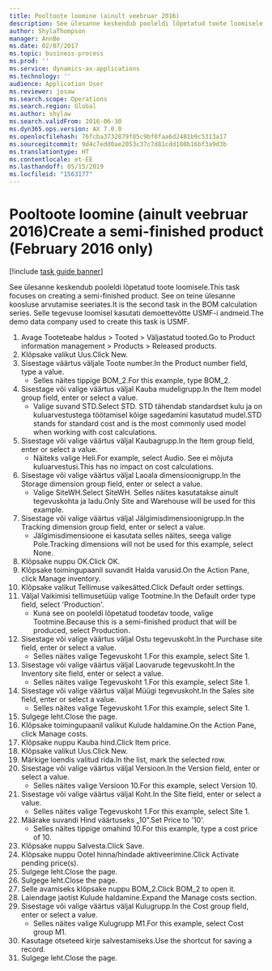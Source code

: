 ```yaml
---
title: Pooltoote loomine (ainult veebruar 2016)
description: See ülesanne keskendub pooleldi lõpetatud toote loomisele.
author: ShylaThompson
manager: AnnBe
ms.date: 02/07/2017
ms.topic: business-process
ms.prod: ''
ms.service: dynamics-ax-applications
ms.technology: ''
audience: Application User
ms.reviewer: josaw
ms.search.scope: Operations
ms.search.region: Global
ms.author: shylaw
ms.search.validFrom: 2016-06-30
ms.dyn365.ops.version: AX 7.0.0
ms.openlocfilehash: 76fcba3732879f85c9bf0faa6d2481b9c5313a17
ms.sourcegitcommit: 9d4c7edd0ae2053c37c7d81cdd180b16bf3a9d3b
ms.translationtype: HT
ms.contentlocale: et-EE
ms.lasthandoff: 05/15/2019
ms.locfileid: "1563177"
---
```

# <a name="create-a-semi-finished-product-february-2016-only"></a><span data-ttu-id="2fa84-103">Pooltoote loomine (ainult veebruar 2016)</span><span class="sxs-lookup"><span data-stu-id="2fa84-103">Create a semi-finished product (February 2016 only)</span></span>

[!include [task guide banner](../../includes/task-guide-banner.md)]

<span data-ttu-id="2fa84-104">See ülesanne keskendub pooleldi lõpetatud toote loomisele.</span><span class="sxs-lookup"><span data-stu-id="2fa84-104">This task focuses on creating a semi-finished product.</span></span> <span data-ttu-id="2fa84-105">See on teine ülesanne koosluse arvutamise seeriates.</span><span class="sxs-lookup"><span data-stu-id="2fa84-105">It is the second task in the BOM calculation series.</span></span> <span data-ttu-id="2fa84-106">Selle tegevuse loomisel kasutati demoettevõtte USMF-i andmeid.</span><span class="sxs-lookup"><span data-stu-id="2fa84-106">The demo data company used to create this task is USMF.</span></span>

1. <span data-ttu-id="2fa84-107">Avage Tooteteabe haldus > Tooted > Väljastatud tooted.</span><span class="sxs-lookup"><span data-stu-id="2fa84-107">Go to Product information management > Products > Released products.</span></span>
2. <span data-ttu-id="2fa84-108">Klõpsake valikut Uus.</span><span class="sxs-lookup"><span data-stu-id="2fa84-108">Click New.</span></span>
3. <span data-ttu-id="2fa84-109">Sisestage väärtus väljale Toote number.</span><span class="sxs-lookup"><span data-stu-id="2fa84-109">In the Product number field, type a value.</span></span>
    * <span data-ttu-id="2fa84-110">Selles näites tippige BOM_2.</span><span class="sxs-lookup"><span data-stu-id="2fa84-110">For this example, type BOM_2.</span></span>  
4. <span data-ttu-id="2fa84-111">Sisestage või valige väärtus väljal Kauba mudeligrupp.</span><span class="sxs-lookup"><span data-stu-id="2fa84-111">In the Item model group field, enter or select a value.</span></span>
    * <span data-ttu-id="2fa84-112">Valige suvand STD.</span><span class="sxs-lookup"><span data-stu-id="2fa84-112">Select STD.</span></span> <span data-ttu-id="2fa84-113">STD tähendab standardset kulu ja on kuluarvestustega töötamisel kõige sagedamini kasutatud mudel.</span><span class="sxs-lookup"><span data-stu-id="2fa84-113">STD stands for standard cost and is the most commonly used model when working with cost calculations.</span></span>  
5. <span data-ttu-id="2fa84-114">Sisestage või valige väärtus väljal Kaubagrupp.</span><span class="sxs-lookup"><span data-stu-id="2fa84-114">In the Item group field, enter or select a value.</span></span>
    * <span data-ttu-id="2fa84-115">Näiteks valige Heli.</span><span class="sxs-lookup"><span data-stu-id="2fa84-115">For example, select Audio.</span></span> <span data-ttu-id="2fa84-116">See ei mõjuta kuluarvestusi.</span><span class="sxs-lookup"><span data-stu-id="2fa84-116">This has no impact on cost calculations.</span></span>  
6. <span data-ttu-id="2fa84-117">Sisestage või valige väärtus väljal Laoala dimensioonigrupp.</span><span class="sxs-lookup"><span data-stu-id="2fa84-117">In the Storage dimension group field, enter or select a value.</span></span>
    * <span data-ttu-id="2fa84-118">Valige SiteWH.</span><span class="sxs-lookup"><span data-stu-id="2fa84-118">Select SiteWH.</span></span> <span data-ttu-id="2fa84-119">Selles näites kasutatakse ainult tegevuskohta ja ladu.</span><span class="sxs-lookup"><span data-stu-id="2fa84-119">Only Site and Warehouse will be used for this example.</span></span>  
7. <span data-ttu-id="2fa84-120">Sisestage või valige väärtus väljal Jälgimisdimensioonigrupp.</span><span class="sxs-lookup"><span data-stu-id="2fa84-120">In the Tracking dimension group field, enter or select a value.</span></span>
    * <span data-ttu-id="2fa84-121">Jälgimisdimensioone ei kasutata selles näites, seega valige Pole.</span><span class="sxs-lookup"><span data-stu-id="2fa84-121">Tracking dimensions will not be used for this example, select None.</span></span>  
8. <span data-ttu-id="2fa84-122">Klõpsake nuppu OK.</span><span class="sxs-lookup"><span data-stu-id="2fa84-122">Click OK.</span></span>
9. <span data-ttu-id="2fa84-123">Klõpsake toimingupaanil suvandit Halda varusid.</span><span class="sxs-lookup"><span data-stu-id="2fa84-123">On the Action Pane, click Manage inventory.</span></span>
10. <span data-ttu-id="2fa84-124">Klõpsake valikut Tellimuse vaikesätted.</span><span class="sxs-lookup"><span data-stu-id="2fa84-124">Click Default order settings.</span></span>
11. <span data-ttu-id="2fa84-125">Väljal Vaikimisi tellimusetüüp valige Tootmine.</span><span class="sxs-lookup"><span data-stu-id="2fa84-125">In the Default order type field, select 'Production'.</span></span>
    * <span data-ttu-id="2fa84-126">Kuna see on pooleldi lõpetatud toodetav toode, valige Tootmine.</span><span class="sxs-lookup"><span data-stu-id="2fa84-126">Because this is a semi-finished product that will be produced, select Production.</span></span>  
12. <span data-ttu-id="2fa84-127">Sisestage või valige väärtus väljal Ostu tegevuskoht.</span><span class="sxs-lookup"><span data-stu-id="2fa84-127">In the Purchase site field, enter or select a value.</span></span>
    * <span data-ttu-id="2fa84-128">Selles näites valige Tegevuskoht 1.</span><span class="sxs-lookup"><span data-stu-id="2fa84-128">For this example, select Site 1.</span></span>  
13. <span data-ttu-id="2fa84-129">Sisestage või valige väärtus väljal Laovarude tegevuskoht.</span><span class="sxs-lookup"><span data-stu-id="2fa84-129">In the Inventory site field, enter or select a value.</span></span>
    * <span data-ttu-id="2fa84-130">Selles näites valige Tegevuskoht 1.</span><span class="sxs-lookup"><span data-stu-id="2fa84-130">For this example, select Site 1.</span></span>  
14. <span data-ttu-id="2fa84-131">Sisestage või valige väärtus väljal Müügi tegevuskoht.</span><span class="sxs-lookup"><span data-stu-id="2fa84-131">In the Sales site field, enter or select a value.</span></span>
    * <span data-ttu-id="2fa84-132">Selles näites valige Tegevuskoht 1.</span><span class="sxs-lookup"><span data-stu-id="2fa84-132">For this example, select Site 1.</span></span>  
15. <span data-ttu-id="2fa84-133">Sulgege leht.</span><span class="sxs-lookup"><span data-stu-id="2fa84-133">Close the page.</span></span>
16. <span data-ttu-id="2fa84-134">Klõpsake toimingupaanil valikut Kulude haldamine.</span><span class="sxs-lookup"><span data-stu-id="2fa84-134">On the Action Pane, click Manage costs.</span></span>
17. <span data-ttu-id="2fa84-135">Klõpsake nuppu Kauba hind.</span><span class="sxs-lookup"><span data-stu-id="2fa84-135">Click Item price.</span></span>
18. <span data-ttu-id="2fa84-136">Klõpsake valikut Uus.</span><span class="sxs-lookup"><span data-stu-id="2fa84-136">Click New.</span></span>
19. <span data-ttu-id="2fa84-137">Märkige loendis valitud rida.</span><span class="sxs-lookup"><span data-stu-id="2fa84-137">In the list, mark the selected row.</span></span>
20. <span data-ttu-id="2fa84-138">Sisestage või valige väärtus väljal Versioon.</span><span class="sxs-lookup"><span data-stu-id="2fa84-138">In the Version field, enter or select a value.</span></span>
    * <span data-ttu-id="2fa84-139">Selles näites valige Versioon 10.</span><span class="sxs-lookup"><span data-stu-id="2fa84-139">For this example, select Version 10.</span></span>  
21. <span data-ttu-id="2fa84-140">Sisestage või valige väärtus väljal Koht.</span><span class="sxs-lookup"><span data-stu-id="2fa84-140">In the Site field, enter or select a value.</span></span>
    * <span data-ttu-id="2fa84-141">Selles näites valige Tegevuskoht 1.</span><span class="sxs-lookup"><span data-stu-id="2fa84-141">For this example, select Site 1.</span></span>  
22. <span data-ttu-id="2fa84-142">Määrake suvandi Hind väärtuseks „10”.</span><span class="sxs-lookup"><span data-stu-id="2fa84-142">Set Price to '10'.</span></span>
    * <span data-ttu-id="2fa84-143">Selles näites tippige omahind 10.</span><span class="sxs-lookup"><span data-stu-id="2fa84-143">For this example, type a cost price of 10.</span></span>  
23. <span data-ttu-id="2fa84-144">Klõpsake nuppu Salvesta.</span><span class="sxs-lookup"><span data-stu-id="2fa84-144">Click Save.</span></span>
24. <span data-ttu-id="2fa84-145">Klõpsake nuppu Ootel hinna/hindade aktiveerimine.</span><span class="sxs-lookup"><span data-stu-id="2fa84-145">Click Activate pending price(s).</span></span>
25. <span data-ttu-id="2fa84-146">Sulgege leht.</span><span class="sxs-lookup"><span data-stu-id="2fa84-146">Close the page.</span></span>
26. <span data-ttu-id="2fa84-147">Sulgege leht.</span><span class="sxs-lookup"><span data-stu-id="2fa84-147">Close the page.</span></span>
27. <span data-ttu-id="2fa84-148">Selle avamiseks klõpsake nuppu BOM_2.</span><span class="sxs-lookup"><span data-stu-id="2fa84-148">Click BOM_2 to open it.</span></span>
28. <span data-ttu-id="2fa84-149">Laiendage jaotist Kulude haldamine.</span><span class="sxs-lookup"><span data-stu-id="2fa84-149">Expand the Manage costs section.</span></span>
29. <span data-ttu-id="2fa84-150">Sisestage või valige väärtus väljal Kulugrupp.</span><span class="sxs-lookup"><span data-stu-id="2fa84-150">In the Cost group field, enter or select a value.</span></span>
    * <span data-ttu-id="2fa84-151">Selles näites valige Kulugrupp M1.</span><span class="sxs-lookup"><span data-stu-id="2fa84-151">For this example, select Cost group M1.</span></span>  
30. <span data-ttu-id="2fa84-152">Kasutage otseteed kirje salvestamiseks.</span><span class="sxs-lookup"><span data-stu-id="2fa84-152">Use the shortcut for saving a record.</span></span>
31. <span data-ttu-id="2fa84-153">Sulgege leht.</span><span class="sxs-lookup"><span data-stu-id="2fa84-153">Close the page.</span></span>

